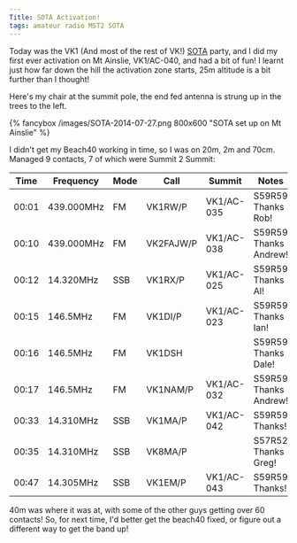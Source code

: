 ```yaml
---
Title: SOTA Activation!
tags: amateur radio MST2 SOTA
---
```

Today was the VK1 (And most of the rest of VK!) [SOTA](http://sota.org.uk) party, and I did my first ever activation on Mt Ainslie, VK1/AC-040, and had a bit of fun!  I learnt just how far down the hill the activation zone starts, 25m altitude is a bit further than I thought!

Here's my chair at the summit pole, the end fed antenna is strung up in the trees to the left.

{% fancybox /images/SOTA-2014-07-27.png 800x600 "SOTA set up on Mt Ainslie" %}

<!--more-->

I didn't get my Beach40 working in time, so I was on 20m, 2m and 70cm. Managed 9 contacts, 7 of which were Summit 2 Summit:

Time|Frequency|Mode|Call|Summit|Notes
----|---------|----|----|------|-----
00:01|439.000MHz|FM|VK1RW/P|VK1/AC-035|S59R59 Thanks Rob!
00:10|439.000MHz|FM|VK2FAJW/P|VK1/AC-038|S59R59 Thanks Andrew!
00:12|14.320MHz|SSB|VK1RX/P|VK1/AC-025|S59R59 Thanks Al!
00:15|146.5MHz|FM|VK1DI/P|VK1/AC-023|S59R59 Thanks Ian!
00:16|146.5MHz|FM|VK1DSH| |S59R59 Thanks Dale!
00:17|146.5MHz|FM|VK1NAM/P|VK1/AC-032|S59R59 Thanks Andrew!
00:33|14.310MHz|SSB|VK1MA/P|VK1/AC-042|S59R59 Thanks!
00:35|14.310MHz|SSB|VK8MA/P| |S57R52 Thanks Greg!
00:47|14.305MHz|SSB|VK1EM/P|VK1/AC-043|S59R59 Thanks!


40m was where it was at, with some of the other guys getting over 60 contacts! So, for next time, I'd better get the beach40 fixed, or figure out a different way to get the band up!




